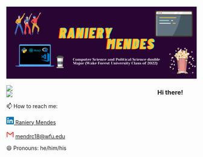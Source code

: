 
![](GithubPage.png)

<td><img width="400px" align="left" src="https://github-readme-stats.vercel.app/api/top-langs/?username=RanieryMendes&hide=html&layout=compact&theme=buefy" /></td>  
<td><img width="400px" align="left" src="https://github-readme-stats.vercel.app/api?username=RanieryMendes&theme=buefy"/>  </td>










  ### Hi there! ###
  
  
  
  
  📫 How to reach me:



  <a href="https://www.linkedin.com/in/raniery-mendes"> <img src="https://github.com/RanieryMendes/RanieryMendes/blob/main/linkedin.png" width="20" height="20"></img> Raniery Mendes</a> 
  
  
 <a>  <img src="https://github.com/RanieryMendes/RanieryMendes/blob/main/email.png" width="20" height="20"/> mendrc18@wfu.edu</a>
 
 
  
  😄 Pronouns: he/him/his
<!--
**RanieryMendes/RanieryMendes** is a ✨ _special_ ✨ repository because its `README.md` (this file) appears on your GitHub profile.

Here are some ideas to get you started:

- 🔭 I’m currently working on ...
- 🌱 I’m currently learning ...
- 👯 I’m looking to collaborate on ...
- 🤔 I’m looking for help with ...
- 💬 Ask me about ...
- 📫 How to reach me: ...
- 
- ⚡ Fun fact:
-->
